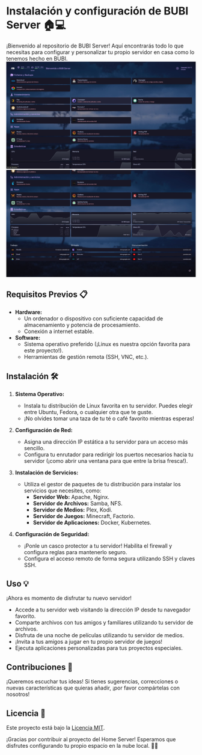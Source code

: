 # Instalación y configuración de BUBI Server 🏠💻

¡Bienvenido al repositorio de BUBI Server! Aquí encontrarás todo lo que necesitas para configurar y personalizar tu propio servidor en casa como lo tenemos hecho en BUBI.
![Resultado Final](https://raw.githubusercontent.com/bait-py/bubiserver/main/BUBIServerResult1.jpg)
![Resultado Final](https://raw.githubusercontent.com/bait-py/bubiserver/main/BUBIServerResult2.jpg)

## Requisitos Previos 📋

- **Hardware:**
  - Un ordenador o dispositivo con suficiente capacidad de almacenamiento y potencia de procesamiento.
  - Conexión a internet estable.
- **Software:**
  - Sistema operativo preferido (¡Linux es nuestra opción favorita para este proyecto!).
  - Herramientas de gestión remota (SSH, VNC, etc.).

## Instalación 🛠️

1. **Sistema Operativo:**
   - Instala tu distribución de Linux favorita en tu servidor. Puedes elegir entre Ubuntu, Fedora, o cualquier otra que te guste.
   - ¡No olvides tomar una taza de tu té o café favorito mientras esperas!

2. **Configuración de Red:**
   - Asigna una dirección IP estática a tu servidor para un acceso más sencillo.
   - Configura tu enrutador para redirigir los puertos necesarios hacia tu servidor (¡como abrir una ventana para que entre la brisa fresca!).

3. **Instalación de Servicios:**
   - Utiliza el gestor de paquetes de tu distribución para instalar los servicios que necesites, como:
     - **Servidor Web:** Apache, Nginx.
     - **Servidor de Archivos:** Samba, NFS.
     - **Servidor de Medios:** Plex, Kodi.
     - **Servidor de Juegos:** Minecraft, Factorio.
     - **Servidor de Aplicaciones:** Docker, Kubernetes.

4. **Configuración de Seguridad:**
   - ¡Ponle un casco protector a tu servidor! Habilita el firewall y configura reglas para mantenerlo seguro.
   - Configura el acceso remoto de forma segura utilizando SSH y claves SSH.

## Uso 💡

¡Ahora es momento de disfrutar tu nuevo servidor!

- Accede a tu servidor web visitando la dirección IP desde tu navegador favorito.
- Comparte archivos con tus amigos y familiares utilizando tu servidor de archivos.
- Disfruta de una noche de películas utilizando tu servidor de medios.
- ¡Invita a tus amigos a jugar en tu propio servidor de juegos!
- Ejecuta aplicaciones personalizadas para tus proyectos especiales.

## Contribuciones 🎉

¡Queremos escuchar tus ideas! Si tienes sugerencias, correcciones o nuevas características que quieras añadir, ¡por favor compártelas con nosotros!

## Licencia 📝

Este proyecto está bajo la [Licencia MIT](LICENSE).

¡Gracias por contribuir al proyecto del Home Server! Esperamos que disfrutes configurando tu propio espacio en la nube local. 🚀✨
